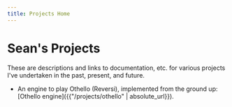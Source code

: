 ```yaml
---
title: Projects Home
---
```


# Sean's Projects
These are descriptions and links to documentation, etc. for various projects
I've undertaken in the past, present, and future.

- An engine to play Othello (Reversi), implemented from the ground up:
  [Othello engine]({{"/projects/othello" | absolute_url}}).
